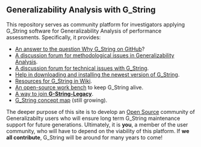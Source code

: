 ## Generalizability Analysis with G_String
This repository serves as community platform for investigators applying G_String software for Generalizability Analysis of performance assessments.
Specifically, it provides:
- [An answer to the question Why G_String on GitHub](../../tree/main/vault/github.md)?
- [A discussion forum for methodological issues in Generalizability Analysis](../../discussions/1).
- [A discussion forum for technical issues with G_String](../../discussions/12).
- [Help in downloading and installing the newest version of G_String](../../tree/main/Support/get_G_String.md).
- [Resources for G_String in Wiki](../../wiki).
- [An open-source work bench](../../tree/main/workbench/GS_L/src) to keep G_String alive.
- [A way to join **G-String-Legacy**](../../blob/main/Support/membership.md).
- [G_String concept map](../../tree/main/vault/concept_map.md) (still growing).
 
The deeper purpose of this site is to develop an [Open Source](../../tree/main/vault/Open_Source.md) community of Generalizabilty users who will ensure long term G_String maintenance support for future generations. Ultimately, it is **you**, a member of the user community, who will have to depend on the viability of this platform. If **we all contribute**, G_String will be around for many years to come!
